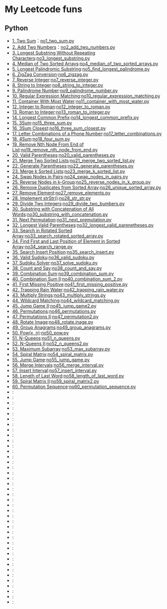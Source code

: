 # My Leetcode funs

## Python
- [1. Two Sum](https://leetcode.com/problems/two-sum/)：[no1_two_sum.py](no1_two_sum.py)
- [2. Add Two Numbers](https://leetcode.com/problems/add-two-numbers/)：[no2_add_two_numbers.py](no2_add_two_numbers.py)
- [3. Longest Substring Without Repeating Characters](https://leetcode.com/problems/longest-substring-without-repeating-characters/):[no3_longest_substring.py](no3_longest_substring.py)
- [4. Median of Two Sorted Arrays](https://leetcode.com/problems/median-of-two-sorted-arrays/):[no4_median_of_two_sorted_arrays.py](no4_median_of_two_sorted_arrays.py)
- [5. Longest Palindromic Substring](https://leetcode.com/problems/longest-palindromic-substring/):[no5_find_longest_palindrome.py](no5_find_longest_palindrome.py)
- [6. ZigZag Conversion](https://leetcode.com/problems/zigzag-conversion/):[no6_zigzag.py](no6_zigzag.py)
- [7. Reverse Integer](https://leetcode.com/problems/reverse-integer/):[no7_reverse_integer.py](no7_reverse_integer.py)
- [8. String to Integer](https://leetcode.com/problems/string-to-integer-atoi/):[no8_string_to_integer.py](no8_string_to_integer.py)
- [9. Palindrome Number](https://leetcode.com/problems/palindrome-number/):[no9_palindrome_number.py](no9_palindrome_number.py)
- [10. Regular Expression Matching](https://leetcode.com/problems/regular-expression-matching/):[no10_regular_expression_matching.py](no10_regular_expression_matching.py)
- [11. Container With Most Water](https://leetcode.com/problems/container-with-most-water/):[no11_container_with_most_water.py](no11_container_with_most_water.py)
- [12. Integer to Roman](https://leetcode.com/problems/integer-to-roman/):[no12_integer_to_roman.py](no12_integer_to_roman.py)
- [13. Roman to Integer](https://leetcode.com/problems/roman-to-integer/):[no13_roman_to_integer.py](no13_roman_to_integer.py)
- [14. Longest Common Prefix](https://leetcode.com/problems/longest-common-prefix/):[no14_longest_common_prefix.py](no14_longest_common_prefix.py)
- [15. 3Sum](https://leetcode.com/problems/3sum/):[no15_three_sum.py](no15_three_sum.py)
- [16. 3Sum Closest](https://leetcode.com/problems/3sum-closest/):[no16_three_sum_closest.py](no16_three_sum_closest.py)
- [17. Letter Combinations of a Phone Number](https://leetcode.com/problems/letter-combinations-of-a-phone-number/):[no17_letter_combinations.py](no17_letter_combinations.py)
- [18. 4Sum](https://leetcode.com/problems/4sum/):[no18_four_sum.py](no18_four_sum.py)
- [19. Remove Nth Node From End of List](https://leetcode.com/problems/remove-nth-node-from-end-of-list/):[no19_remove_nth_node_from_end.py](no19_remove_nth_node_from_end.py)
- [20. Valid Parentheses](https://leetcode.com/problems/valid-parentheses/):[no20_valid_parentheses.py](no20_valid_parentheses.py)
- [21. Merge Two Sorted Lists](https://leetcode.com/problems/merge-two-sorted-lists/):[no21_merge_two_sorted_list.py](no21_merge_two_sorted_list.py)
- [22. Generate Parentheses](https://leetcode.com/problems/generate-parentheses/):[no22_generate_parentheses.py](no22_generate_parentheses.py)
- [23. Merge k Sorted Lists](https://leetcode.com/problems/merge-k-sorted-lists/):[no23_merge_k_sorted_list.py](no23_merge_k_sorted_list.py)
- [24. Swap Nodes in Pairs](https://leetcode.com/problems/swap-nodes-in-pairs/):[no24_swap_nodes_in_pairs.py](no24_swap_nodes_in_pairs.py)
- [25. Reverse Nodes in k-Group](https://leetcode.com/problems/reverse-nodes-in-k-group/):[no25_reverse_nodes_in_k_group.py](no25_reverse_nodes_in_k_group.py)
- [26. Remove Duplicates from Sorted Array](https://leetcode.com/problems/remove-duplicates-from-sorted-array/):[no26_unique_sorted_array.py](no26_unique_sorted_array.py)
- [27. Remove Element](https://leetcode.com/problems/remove-element/):[no27_remove_elements.py](no27_remove_elements.py)
- [28. Implement strStr()](https://leetcode.com/problems/implement-strstr/):[no28_str_str.py](no28_str_str.py)
- [29. Divide Two Integers](https://leetcode.com/problems/divide-two-integers/):[no29_divide_two_bumbers.py](no29_divide_two_bumbers.py)
- [30. Substring with Concatenation of All Words](https://leetcode.com/problems/substring-with-concatenation-of-all-words/):[no30_substring_with_concatenation.py](no30_substring_with_concatenation.py)
- [31. Next Permutation](https://leetcode.com/problems/next-permutation/):[no31_next_premutation.py](no31_next_premutation.py)
- [32. Longest Valid Parentheses](https://leetcode.com/problems/longest-valid-parentheses/):[no32_longest_valid_parenetheses.py](no32_longest_valid_parenetheses.py)
- [33. Search in Rotated Sorted Array](https://leetcode.com/problems/search-in-rotated-sorted-array/):[no33_search_rotated_sorted_array.py](no33_search_rotated_sorted_array.py)
- [34. Find First and Last Position of Element in Sorted Array](https://leetcode.com/problems/find-first-and-last-position-of-element-in-sorted-array/):[no34_search_range.py](no34_search_range.py)
- [35. Search Insert Position](https://leetcode.com/problems/search-insert-position/):[no35_search_insert.py](no35_search_insert.py)
- [36. Valid Sudoku](https://leetcode.com/problems/valid-sudoku/):[no36_valid_sudoku.py](no36_valid_sudoku.py)
- [37. Sudoku Solver](https://leetcode.com/problems/sudoku-solver/):[no37_solve_sudoku.py](no37_solve_sudoku.py)
- [38. Count and Say](https://leetcode.com/problems/count-and-say/):[no38_count_and_say.py](no38_count_and_say.py)
- [39. Combination Sum](https://leetcode.com/problems/combination-sum/):[no39_combination_sum.py](no39_combination_sum.py)
- [40. Combination Sum II](https://leetcode.com/problems/combination-sum-ii/):[no40_combination_sum_2.py](no40_combination_sum_2.py)
- [41. First Missing Positive](https://leetcode.com/problems/first-missing-positive/):[no41_first_missing_positive.py](no41_first_missing_positive.py)
- [42. Trapping Rain Water](https://leetcode.com/problems/trapping-rain-water/):[no42_trapping_rain_water.py](no42_trapping_rain_water.py)
- [43. Multiply Strings](https://leetcode.com/problems/multiply-strings/):[no43_multiply_strings.py](no43_multiply_strings.py)
- [44. Wildcard Matching](https://leetcode.com/problems/wildcard-matching/):[no44_wildcard_matching.py](no44_wildcard_matching.py)
- [45. Jump Game II](https://leetcode.com/problems/jump-game-ii/):[no45_jump_game2.py](no45_jump_game2.py)
- [46. Permutations](https://leetcode.com/problems/permutations/):[no46_permutations.py](no46_permutations.py)
- [47. Permutations II](https://leetcode.com/problems/permutations-ii/):[no47_permutation2.py](no47_permutation2.py)
- [48. Rotate Image](https://leetcode.com/problems/rotate-image/):[no48_rotate.inage.py](no48_rotate.inage.py)
- [49. Group Anagrams](https://leetcode.com/problems/group-anagrams/):[no49_group_anagrams.py](no49_group_anagrams.py)
- [50. Pow(x, n)](https://leetcode.com/problems/powx-n/):[no50_pow.py](no50_pow.py)
- [51. N-Queens](https://leetcode.com/problems/n-queens/):[no51_n_queens.py](no51_n_queens.py)
- [52. N-Queens II](https://leetcode.com/problems/n-queens-ii/):[no52_n_queens2.py](no52_n_queens2.py)
- [53. Maximum Subarray](https://leetcode.com/problems/maximum-subarray/):[no53_max_subarray.py](no53_max_subarray.py)
- [54. Spiral Matrix](https://leetcode.com/problems/spiral-matrix/):[no54_spiral_matrix.py](no54_spiral_matrix.py)
- [55. Jump Game](https://leetcode.com/problems/jump-game/):[no55_jump_game.py](no55_jump_game.py)
- [56. Merge Intervals](https://leetcode.com/problems/merge-intervals/):[no56_merge_interval.py](no56_merge_interval.py)
- [57. Insert Interval](https://leetcode.com/problems/insert-interval/):[no57_insert_interval.py](no57_insert_interval.py)
- [58. Length of Last Word](https://leetcode.com/problems/length-of-last-word/):[no58_length_of_last_word.py](no58_length_of_last_word.py)
- [59. Spiral Matrix II](https://leetcode.com/problems/spiral-matrix-ii/):[no59_spiral_matrix2.py](no59_spiral_matrix2.py)
- [60. Permutation Sequence](https://leetcode.com/problems/permutation-sequence/):[no60_permutation_sequence.py](no60_permutation_sequence.py)
- []():[]()
- []():[]()
- []():[]()
- []():[]()
- []():[]()
- []():[]()
- []():[]()
- []():[]()
- []():[]()
- []():[]()
- []():[]()
- []():[]()
- []():[]()
- []():[]()
- []():[]()
- []():[]()
- []():[]()
- []():[]()
- []():[]()
- []():[]()
- []():[]()
- []():[]()
- []():[]()
- []():[]()
- []():[]()
- []():[]()
- []():[]()
- []():[]()
- []():[]()
- []():[]()
- []():[]()
- []():[]()
- []():[]()
- []():[]()
- []():[]()
- []():[]()
- []():[]()
- []():[]()
- []():[]()
- []():[]()






